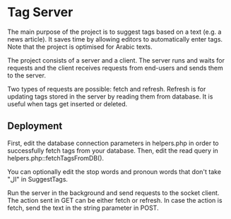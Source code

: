 <h1>Tag Server</h1>
<p>The main purpose of the project is to suggest tags based on a text (e.g. a news article). It saves time by allowing
editors to automatically enter tags. Note that the project is optimised for Arabic texts.</p>
<p>The project consists of a server and a client. The server runs and waits for requests and the
client receives requests from end-users and sends them to the server.</p>
<p>Two types of requests are possible: fetch and refresh. Refresh is for updating tags stored in the server by reading
them from database. It is useful when tags get inserted or deleted.</p>
<h2>Deployment</h2>
<p>First, edit the database connection parameters in helpers.php in order to successfully fetch tags from your database.
Then, edit the read query in helpers.php::fetchTagsFromDB().</p>
<p>You can optionally edit the stop words and pronoun words that don't take "ال" in SuggestTags.</p>
<p>Run the server in the background and send requests to the socket client. The action sent in GET can be either fetch
or refresh. In case the action is fetch, send the text in the string parameter in POST.</p>